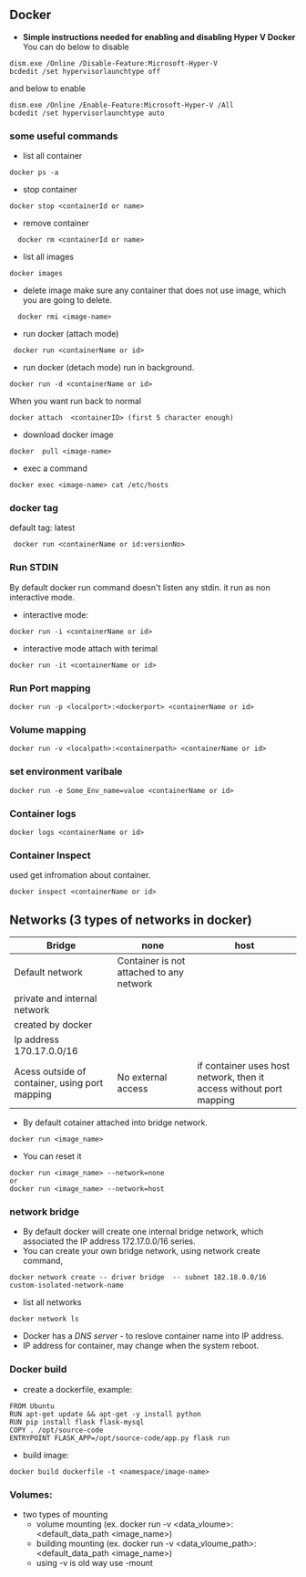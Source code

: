 ## Docker

- **Simple instructions needed for enabling and disabling Hyper V Docker**
You can do below to disable
```shell
dism.exe /Online /Disable-Feature:Microsoft-Hyper-V
bcdedit /set hypervisorlaunchtype off
```
and below to enable
```shell
dism.exe /Online /Enable-Feature:Microsoft-Hyper-V /All
bcdedit /set hypervisorlaunchtype auto 
```

### some useful commands
- list all container
```
docker ps -a
```
- stop container
```
docker stop <containerId or name>
```
- remove container
```
  docker rm <containerId or name>
```
- list all images
```
docker images
```
- delete image
    make sure any container that does not use image, which you are going to delete.
```
  docker rmi <image-name>
 ```

 - run docker (attach mode)
 ```
  docker run <containerName or id>
  ```
  - run docker (detach mode) run in background.
   ```
  docker run -d <containerName or id>
  ```
  When you want run back to normal 
  ```
  docker attach  <containerID> (first 5 character enough)
  ```
  
  - download docker image
  ```
  docker  pull <image-name>
  ```
  - exec a command 
  ```
  docker exec <image-name> cat /etc/hosts
  ```  
 ### docker tag
 default tag: latest
  
 ```
  docker run <containerName or id:versionNo>
```
### Run STDIN
By default docker run command doesn't listen any stdin. it run as non interactive mode.
- interactive mode:
```
docker run -i <containerName or id>
 ```
 - interactive mode attach with terimal 
 ```
docker run -it <containerName or id>
 ```
 
 ###  Run Port mapping
 ```
 docker run -p <localport>:<dockerport> <containerName or id>
 ```
 ### Volume mapping
 
 ```
 docker run -v <localpath>:<containerpath> <containerName or id>
 ```
  ### set environment varibale 
  ```
 docker run -e Some_Env_name=value <containerName or id>
 ```
 ### Container logs
 ``` 
 docker logs <containerName or id>
 ```
 ### Container Inspect 
  used get infromation about container.
  ```
  docker inspect <containerName or id>
  ```
  
  ## Networks (3 types of networks in docker)
  |Bridge|none|host|
  |------|---|-----|
  |Default network|Container is not attached to any network | |
  | private and internal network| | |
  |created by docker| | |
  |Ip address 170.17.0.0/16 ||
  |Acess outside of container, using port mapping|No external access|if container uses host network, then it access without port mapping| 
  
  - By default cotainer attached into bridge network.
  ```
  docker run <image_name> 
  ```
  - You can reset it 
  ```
  docker run <image_name> --network=none 
  or 
  docker run <image_name> --network=host
  ```
  
  ### network bridge 
  -   By default docker will create one internal bridge network, which associated the IP address 172.17.0.0/16 series.
  - You can create your own bridge network,  using network create command,
  ```
  docker network create -- driver bridge  -- subnet 182.18.0.0/16 custom-isolated-network-name  
  ```
  - list all networks
  ```
  docker network ls
  ```
  - Docker has a *DNS server* - to reslove container name into IP address. 
  - IP address for container, may change when the system reboot.
  
  ### Docker build
  - create a dockerfile, example:
  ```
  FROM Ubuntu
  RUN apt-get update && apt-get -y install python
  RUN pip install flask flask-mysql
  COPY . /opt/source-code
  ENTRYPOINT FLASK_APP=/opt/source-code/app.py flask run
  ```
 - build image:
   
  ```
  docker build dockerfile -t <namespace/image-name>
  ````
  
  ### Volumes:
   - two types of mounting
     - volume mounting  (ex. docker run -v <data_vloume>:<default_data_path <image_name>)
     - building mounting (ex. docker run -v <data_vloume_path>:<default_data_path <image_name>)
     - using -v is old way use -mount
    
  
  
  
     
  


